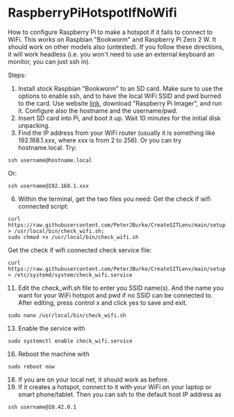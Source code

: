 # RaspberryPiHotspotIfNoWifi
How to configure Raspberry Pi to make a hotspot if it fails to connect to WiFi.
This works on Raspbian "Bookworm" and Raspberry Pi Zero 2 W. It should work on other models also (untested).
If you follow these directions, it will work headless (i.e. you won't need to use an external keyboard an monitor, you can just ssh in).

Steps:
1. Install stock Raspbian "Bookworm" to an SD card. Make sure to use the options to enable ssh, and to have the local WiFi SSID and pwd burned to the card. Use website [link](https://www.raspberrypi.com/software/), download "Raspberry Pi Imager", and run it. Configure also the hostname and the username/pwd.
2. Insert SD card into Pi, and boot it up. Wait 10 minutes for the initial disk unpacking.
3. Find the IP address from your WiFi router (usually it is something like 192.168.1.xxx, where xxx is from 2 to 256). Or you can try hostname.local.
Try:
 ```
ssh username@hostname.local
```
Or:
 ```
ssh username@192.168.1.xxx
```
6. Within the terminal, get the two files you need:
Get the check if wifi connected script:
 ```
curl https://raw.githubusercontent.com/PeterJBurke/CreateSITLenv/main/setup.sh > /usr/local/bin/check_wifi.sh;
sudo chmod +x /usr/local/bin/check_wifi.sh
```
Get the check if wifi connected check service file:
 ```
curl https://raw.githubusercontent.com/PeterJBurke/CreateSITLenv/main/setup.sh > /etc/systemd/system/check_wifi.service
```
   
11. Edit the check_wifi.sh file to enter you SSID name(s). And the name you want for your WiFi hotspot and pwd if no SSID can be connected to. After editing, press control x and click yes to save and exit.
```
sudo nano /usr/local/bin/check_wifi.sh
```
13. Enable the service with
```
sudo systemctl enable check_wifi.service
```
16. Reboot the machine with
```
sudo reboot now
```
18. If you are on your local net, it should work as before.
19. If it creates a hotspot, connect to it with your WiFi on your laptop or smart phone/tablet. Then you can ssh to the default host IP address  as
```
ssh username@10.42.0.1
```

